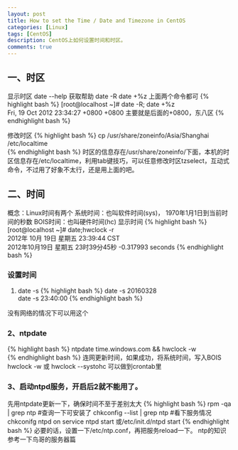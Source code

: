 ```yaml
---
layout: post
title: How to set the Time / Date and Timezone in CentOS
categories: [Linux]
tags: [CentOS]
description: CentOS上如何设置时间和时区。
comments: true
---
```


## 一、时区
显示时区
date --help 获取帮助
date -R
date +%z
上面两个命令都可
{% highlight bash %}
[root@localhost ~]# date -R; date +%z  
Fri, 19 Oct 2012 23:34:27 +0800  +0800 主要就是后面的+0800，东八区
{% endhighlight bash %}

修改时区
{% highlight bash %}
cp /usr/share/zoneinfo/Asia/Shanghai /etc/localtime  
{% endhighlight bash %}
时区的信息存在/usr/share/zoneinfo/下面，本机的时区信息存在/etc/localtime，利用tab键技巧，可以任意修改时区tzselect，互动式命令，不过用了好象不太行，还是用上面的吧。

## 二、时间
概念：Linux时间有两个
系统时间：也叫软件时间(sys)， 1970年1月1日到当前时间的秒数
BOIS时间：也叫硬件时间(hc)
显示时间
{% highlight bash %}
[root@localhost ~]# date;hwclock -r  
2012年 10月 19日 星期五 23:39:44 CST  
2012年10月19日 星期五 23时39分45秒  -0.317993 seconds
{% endhighlight bash %}

### 设置时间
1. date -s
{% highlight bash %}
date -s 20160328  
date -s 23:40:00
{% endhighlight bash %}

没有网络的情况下可以用这个
### 2、ntpdate
{% highlight bash %}
ntpdate time.windows.com && hwclock -w  
{% endhighlight bash %}
连网更新时间，如果成功，将系统时间，写入BOIS
hwclock -w 或 hwclock --systohc
可以做到crontab里

### 3、启动ntpd服务，开启后2就不能用了。
先用ntpdate更新一下，确保时间不至于差别太大
{% highlight bash %}
rpm -qa | grep ntp #查询一下可安装了
chkconfig --list | grep ntp #看下服务情况
chkconifg ntpd on
service ntpd start 或/etc/init.d/ntpd start
{% endhighlight bash %}
必要的话，设置一下/etc/ntp.conf，再把服务reload一下。
ntp的知识参考一下鸟哥的服务器篇
